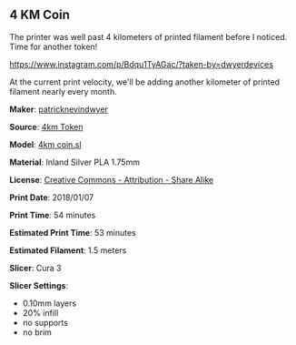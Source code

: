 ## 4 KM Coin

The printer was well past 4 kilometers of printed filament before I noticed. Time for another token!

https://www.instagram.com/p/Bdqu1TyAGac/?taken-by=dwyerdevices

At the current print velocity, we'll be adding another kilometer of printed filament nearly every
month.

**Maker**: [patricknevindwyer](https://www.thingiverse.com/patricknevindwyer)

**Source**: [4km Token](https://www.thingiverse.com/thing:2760862)

**Model**: [4km coin.sl](https://www.thingiverse.com/download:4559498)

**Material**: Inland Silver PLA 1.75mm

**License**: [Creative Commons - Attribution - Share Alike](http://creativecommons.org/licenses/by-sa/3.0/)

**Print Date**: 2018/01/07

**Print Time**: 54 minutes

**Estimated Print Time**: 53 minutes

**Estimated Filament**: 1.5 meters

**Slicer**: Cura 3

**Slicer Settings**:

 - 0.10mm layers
 - 20% infill
 - no supports
 - no brim
